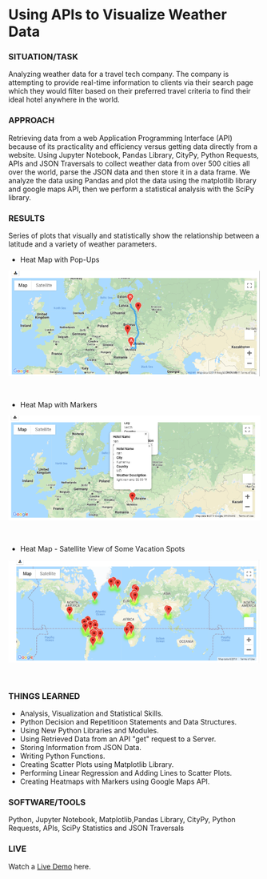 # Using APIs to Visualize Weather Data

### SITUATION/TASK  
Analyzing weather data for a travel tech company. The company is attempting to provide real-time information to clients via their search page which they would filter based on their preferred travel criteria to find their ideal hotel anywhere in the world. 

### APPROACH
Retrieving data from a web Application Programming Interface (API) because of its practicality and efficiency versus getting data directly from a website. Using Jupyter Notebook, Pandas Library, CityPy, Python Requests, APIs and JSON Traversals to collect weather data from over 500 cities all over the world, parse the JSON data and then store it in a data frame. We analyze the data using Pandas and plot the data using the matplotlib library and google maps API, then we perform a statistical analysis with the SciPy library. 

### RESULTS
Series of plots that visually and statistically show the relationship between a latitude and a variety of weather parameters.


* Heat Map with Pop-Ups

<img align="center" width="650" src="/weather_data/WeatherPy_travel_map.png"><br/><br/><br/>



* Heat Map with Markers

<img align="center" width="650" src="/weather_data/WeatherPy_travel_map_markers.png"><br/><br/><br/>



* Heat Map - Satellite View of Some Vacation Spots

<img align="center" width="650" src="/weather_data/WeatherPy_vacation_map.png"><br/><br/><br/>


### THINGS LEARNED
* Analysis, Visualization and Statistical Skills.
* Python Decision and Repetitioon Statements and Data Structures.
* Using New Python Libraries and Modules.
* Using Retrieved Data from an API "get" request to a Server.
* Storing Information from JSON Data.
* Writing Python Functions.
* Creating Scatter Plots using Matplotlib Library.
* Performing Linear Regression and Adding Lines to Scatter Plots.
* Creating Heatmaps with Markers using Google Maps API.

### SOFTWARE/TOOLS
Python, Jupyter Notebook, Matplotlib,Pandas Library, CityPy, Python Requests, APIs, SciPy Statistics and JSON Traversals

### LIVE

Watch a [Live Demo]("https://aodoming.github.io/World_Weather_Analysis_ADominguez/") here.
